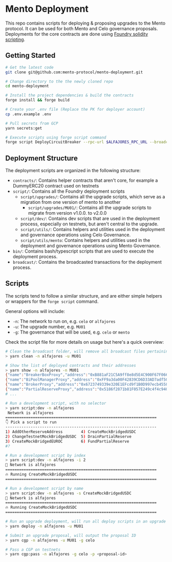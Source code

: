# Mento Deployment

This repo contains scripts for deploying & proposing upgrades to the Mento protocol. It can be used for both Mento and Celo governance proposals.
Deployments for the core contracts are done using [Foundry solidity scripting](https://book.getfoundry.sh/tutorials/solidity-scripting).

## Getting Started

```bash
# Get the latest code
git clone git@github.com:mento-protocol/mento-deployment.git

# Change directory to the the newly cloned repo
cd mento-deployment

# Install the project dependencies & build the contracts
forge install && forge build

# Create your .env file (Replace the PK for deployer account)
cp .env.example .env

# Pull secrets from GCP
yarn secrets:get

# Execute scripts using forge script command
forge script DeployCircuitBreaker --rpc-url $ALFAJORES_RPC_URL --broadcast --legacy --verify --verifier sourcify
```

## Deployment Structure

The deployment scripts are organized in the following structure:

- `contracts/`: Contains helper contracts that aren't core, for example a DummyERC20 contract used on testnets
- `script/`: Contains all the Foundry deployment scripts
  - `script/upgrades/`: Contains all the upgrade scripts, which serve as a migration from one version of mento to another
    - `script/upgrades/MU01/`: Contains all the upgrade scripts to migrate from version v1.0.0. to v2.0.0
  - `script/dev/`: Contains dev scripts that are used in the deployment process, especially on testnets, but aren't central to the upgrade.
  - `script/utils/`: Contains helpers and utilities used in the deployment and governance operations using Celo Governance.
  - `script/utils/mento`: Contains helpers and utilities used in the deployment and governance operations using Mento Governance.
- `bin/`: Contains bash/typescript scripts that are used to execute the deployment process.
- `broadcast/`: Contains the broadcasted transactions for the deployment process.

## Scripts

The scripts tend to follow a similar structure, and are either simple helpers or wrappers for the `forge script` command.

General options will include:

- `-n`: The network to run on, e.g. `celo` or `alfajores`
- `-u`: The upgrade number, e.g. `MU01`
- `-g`: The governance that will be used, e.g. `celo` or `mento`

Check the script file for more details on usage but here's a quick overview:

```bash
# Clean the broadcast folder, will remove all broadcast files pertaining to that network and upgrade combination
> yarn clean -n alfajores -u MU01

# Show the list of deployed contracts and their addresses
> yarn show -n alfajores -n MU01
{"name":"BreakerBoxProxy","address":"0xB881aF21C5A9ff8e8d5E4C900F67F066C6CB7936"}
{"name":"BiPoolManagerProxy","address":"0xFF9a3da00F42839CD6D33AD7adf50bCc97B41411"}
{"name":"BrokerProxy","address":"0x6723749339e320E1EFcd9f1B0D997ecb45587208"}
{"name":"PartialReserveProxy","address":"0x5186f2871b81F057E249c4f4c940a20D2"}
# ...

# Run a development script, with no selector
> yarn script:dev -n alfajores
 Network is alfajores
==================================================================
👇 Pick a script to run
------------------------------------------------------------------
1) AddOtherReserveAddress        4) CreateMockBridgedUSDC
2) ChangeTestnetMockBridgedUSDC  5) DrainPartialReserve
3) CreateMockBridgedEUROC        6) FundPartialReserve
#?

# Run a development script by index
> yarn script:dev -n alfajores -i 2
📠 Network is alfajores
==================================================================
🔥 Running CreateMockBridgedUSDC
==================================================================

# Run a development script by name
> yarn script:dev -n alfajores -s CreateMockBridgedUSDC
📠 Network is alfajores
==================================================================
🔥 Running CreateMockBridgedUSDC
==================================================================

# Run an upgrade deployment, will run all deploy scripts in an upgrade
> yarn deploy -n alfajores -u MU01

# Submit an upgrade proposal, will output the proposal ID
> yarn cgp -n alfajores -u MU01 -g celo

# Pass a CGP on testnets
> yarn cgp:pass -n alfajores -g celo -p <proposal-id>
```
